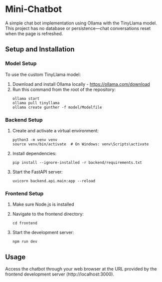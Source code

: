 # Mini-Chatbot

A simple chat bot implementation using Ollama with the TinyLlama model. This project has no database or persistence—chat conversations reset when the page is refreshed.

## Setup and Installation

### Model Setup

To use the custom TinyLlama model:

1. Download and install Ollama locally - https://ollama.com/download
2. Run this command from the root of the repository:
   ```
   ollama start
   ollama pull tinyllama
   ollama create gunther -f model/Modelfile
   ```

### Backend Setup

1. Create and activate a virtual environment:
   ```
   python3 -m venv venv
   source venv/bin/activate  # On Windows: venv\Scripts\activate
   ```

2. Install dependencies:
   ```
   pip install --ignore-installed -r backend/requirements.txt
   ```

3. Start the FastAPI server:
   ```
   uvicorn backend.api.main:app --reload
   ```

### Frontend Setup

1. Make sure Node.js is installed
2. Navigate to the frontend directory:
   ```
   cd frontend
   ```

3. Start the development server:
   ```
   npm run dev
   ```

## Usage

Access the chatbot through your web browser at the URL provided by the frontend development server (http://localhost:3000).